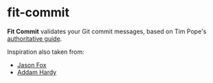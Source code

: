 # fit-commit

**Fit Commit** validates your Git commit messages, based on Tim Pope's [authoritative guide](http://tbaggery.com/2008/04/19/a-note-about-git-commit-messages.html).

Inspiration also taken from:
- [Jason Fox](https://gist.github.com/jasonrobertfox/8057124)
- [Addam Hardy](http://addamhardy.com/blog/2013/06/05/good-commit-messages-and-enforcing-them-with-git-hooks/)
